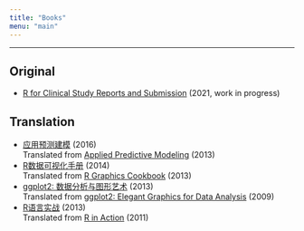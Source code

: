 ```yaml
---
title: "Books"
menu: "main"
---
```


<hr>

## Original

- [R for Clinical Study Reports and Submission](https://r4csr.org/) (2021, work in progress)

## Translation

- [应用预测建模](https://book.douban.com/subject/26800150/) (2016)<br>
Translated from [Applied Predictive Modeling](http://appliedpredictivemodeling.com/) (2013)
- [R数据可视化手册](https://book.douban.com/subject/25873705/) (2014)<br>
Translated from [R Graphics Cookbook](https://r-graphics.org/) (2013)
- [ggplot2: 数据分析与图形艺术](https://book.douban.com/subject/24527091/) (2013)<br>
Translated from [ggplot2: Elegant Graphics for Data Analysis](https://ggplot2-book.org/) (2009)
- [R语言实战](https://book.douban.com/subject/20382244/) (2013)<br>
Translated from [R in Action](https://www.manning.com/books/r-in-action) (2011)
